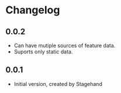 # Changelog

## 0.0.2

- Can have mutiple sources of feature data.
- Suports only static data.

## 0.0.1

- Initial version, created by Stagehand
